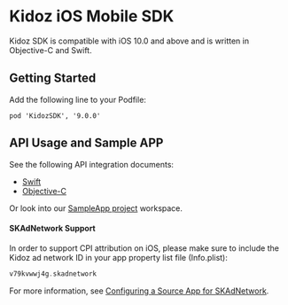 # Kidoz iOS Mobile SDK

Kidoz SDK is compatible with iOS 10.0 and above and is written in Objective-C and Swift.

## Getting Started

Add the following line to your Podfile:
```
pod 'KidozSDK', '9.0.0'
```

## API Usage and Sample APP

See the following API integration documents:

- [Swift](/Kidoz%20Direct/iOS/SampleApp/SampleAppSwift) 
- [Objective-C](/Kidoz%20Direct/iOS/SampleApp/SampleAppObjc)

Or look into our [SampleApp project](https://github.com/Kidoz-SDK/kidoz-mobile-sdk/tree/main/Direct/iOS/SampleApp) workspace.

#### SKAdNetwork Support
In order to support CPI attribution on iOS, please make sure to include the Kidoz ad network ID in your app property list file (Info.plist):

```Swift
v79kvwwj4g.skadnetwork	
```

For more information, see [Configuring a Source App for SKAdNetwork](https://developer.apple.com/documentation/storekit/skadnetwork/configuring_a_source_app). 
